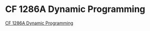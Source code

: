 # CF 1286A Dynamic Programming
[CF 1286A Dynamic Programming](https://aiwithcloud.com/2022/09/14/cf_1286a_dynamic_programming/)